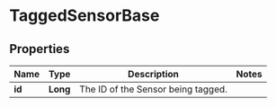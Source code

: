 
# TaggedSensorBase

## Properties
Name | Type | Description | Notes
------------ | ------------- | ------------- | -------------
**id** | **Long** | The ID of the Sensor being tagged. | 



